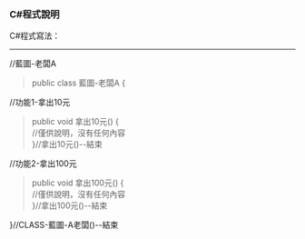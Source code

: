 ### C#程式說明

C#程式寫法：

---
//藍圖-老闆A
> public class 藍圖-老闆A {

//功能1-拿出10元
> public void 拿出10元() {  
> //僅供說明，沒有任何內容  
> }//拿出10元()--結束

//功能2-拿出100元
>public void 拿出100元() {  
>//僅供說明，沒有任何內容  
>}//拿出100元()--結束

}//CLASS-藍圖-A老闆()--結束


